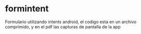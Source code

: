 # formintent
Formulario utilizando intents android, el codigo esta en un archivo comprimido, y en el pdf
las capturas de pantalla de la app
